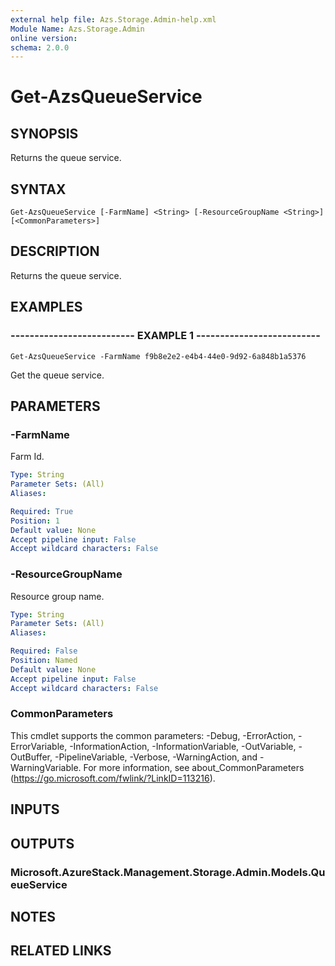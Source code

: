 ```yaml
---
external help file: Azs.Storage.Admin-help.xml
Module Name: Azs.Storage.Admin
online version: 
schema: 2.0.0
---
```


# Get-AzsQueueService

## SYNOPSIS
Returns the queue service.

## SYNTAX

```
Get-AzsQueueService [-FarmName] <String> [-ResourceGroupName <String>] [<CommonParameters>]
```

## DESCRIPTION
Returns the queue service.

## EXAMPLES

### -------------------------- EXAMPLE 1 --------------------------
```
Get-AzsQueueService -FarmName f9b8e2e2-e4b4-44e0-9d92-6a848b1a5376
```

Get the queue service.

## PARAMETERS

### -FarmName
Farm Id.

```yaml
Type: String
Parameter Sets: (All)
Aliases: 

Required: True
Position: 1
Default value: None
Accept pipeline input: False
Accept wildcard characters: False
```

### -ResourceGroupName
Resource group name.

```yaml
Type: String
Parameter Sets: (All)
Aliases: 

Required: False
Position: Named
Default value: None
Accept pipeline input: False
Accept wildcard characters: False
```

### CommonParameters
This cmdlet supports the common parameters: -Debug, -ErrorAction, -ErrorVariable, -InformationAction, -InformationVariable, -OutVariable, -OutBuffer, -PipelineVariable, -Verbose, -WarningAction, and -WarningVariable. For more information, see about_CommonParameters (https://go.microsoft.com/fwlink/?LinkID=113216).

## INPUTS

## OUTPUTS

### Microsoft.AzureStack.Management.Storage.Admin.Models.QueueService

## NOTES

## RELATED LINKS

